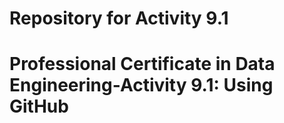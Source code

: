 <h1> Repository for Activity 9.1 <h1>

Professional Certificate in Data Engineering-Activity 9.1: Using GitHub

